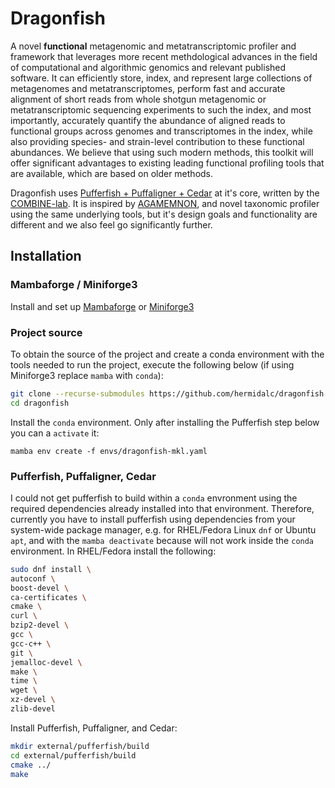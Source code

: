 # Dragonfish

A novel **functional** metagenomic and metatranscriptomic profiler and framework
that leverages more recent methdological advances in the field of computational
and algorithmic genomics and relevant published software. It can efficiently
store, index, and represent large collections of metagenomes and
metatranscriptomes, perform fast and accurate alignment of short reads from
whole shotgun metagenomic or metatranscriptomic sequencing experiments to such
the index, and most importantly, accurately quantify the abundance of aligned
reads to functional groups across genomes and transcriptomes in the index, while
also providing species- and strain-level contribution to these functional
abundances. We believe that using such modern methods, this toolkit will offer
significant advantages to existing leading functional profiling tools that are
available, which are based on older methods.

Dragonfish uses [Pufferfish + Puffaligner + Cedar](https://github.com/COMBINE-lab/pufferfish)
at it's core, written by the [COMBINE-lab](https://github.com/COMBINE-lab). It
is inspired by [AGAMEMNON](https://github.com/ivlachos/agamemnon), and novel
taxonomic profiler using the same underlying tools, but it's
design goals and functionality are different and we also feel go significantly
further.

## Installation

### Mambaforge / Miniforge3

Install and set up
[Mambaforge](https://github.com/conda-forge/miniforge#mambaforge) or
[Miniforge3](https://github.com/conda-forge/miniforge#miniforge3)

### Project source

To obtain the source of the project and create a conda environment
with the tools needed to run the project, execute the following below (if
using Miniforge3 replace `mamba` with `conda`):

```bash
git clone --recurse-submodules https://github.com/hermidalc/dragonfish.git
cd dragonfish
```

Install the `conda` environment. Only after installing the Pufferfish step
below you can a `activate` it:

```
mamba env create -f envs/dragonfish-mkl.yaml
```

### Pufferfish, Puffaligner, Cedar

I could not get pufferfish to build within a `conda` envronment using the
required dependencies already installed into that environment. Therefore,
currently you have to install pufferfish using dependencies from your
system-wide package manager, e.g. for RHEL/Fedora Linux `dnf` or Ubuntu
`apt`, and with the `mamba deactivate` because will not work inside the
`conda` environment. In RHEL/Fedora install the following:


```bash
sudo dnf install \
autoconf \
boost-devel \
ca-certificates \
cmake \
curl \
bzip2-devel \
gcc \
gcc-c++ \
git \
jemalloc-devel \
make \
time \
wget \
xz-devel \
zlib-devel
```

Install Pufferfish, Puffaligner, and Cedar:

```bash
mkdir external/pufferfish/build
cd external/pufferfish/build
cmake ../
make
```
